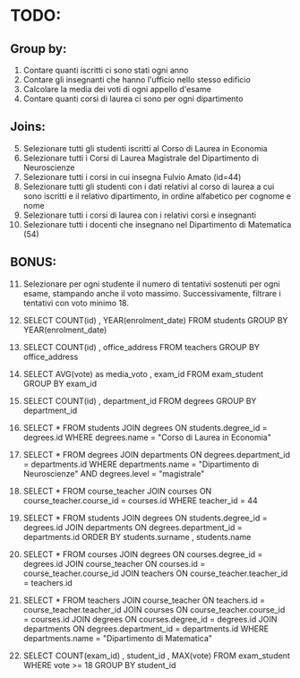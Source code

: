 # TODO:

## Group by:
1.  Contare quanti iscritti ci sono stati ogni anno
2.  Contare gli insegnanti che hanno l'ufficio nello stesso edificio
3.  Calcolare la media dei voti di ogni appello d'esame
4.  Contare quanti corsi di laurea ci sono per ogni dipartimento

## Joins:
5.  Selezionare tutti gli studenti iscritti al Corso di Laurea in Economia
6.  Selezionare tutti i Corsi di Laurea Magistrale del Dipartimento di Neuroscienze
7.  Selezionare tutti i corsi in cui insegna Fulvio Amato (id=44)
8.  Selezionare tutti gli studenti con i dati relativi al corso di laurea a cui sono iscritti e il relativo dipartimento, in ordine alfabetico per cognome e nome
9.  Selezionare tutti i corsi di laurea con i relativi corsi e insegnanti
10. Selezionare tutti i docenti che insegnano nel Dipartimento di Matematica (54)

## BONUS:
11. Selezionare per ogni studente il numero di tentativi sostenuti per ogni esame, stampando anche il voto massimo. Successivamente, filtrare i tentativi con voto minimo 18.




1.  SELECT COUNT(id) , YEAR(enrolment_date)
    FROM students
    GROUP BY YEAR(enrolment_date)

2.  SELECT COUNT(id) , office_address
    FROM teachers
    GROUP BY office_address

3.  SELECT AVG(vote) as media_voto , exam_id
    FROM exam_student
    GROUP BY exam_id

4.  SELECT COUNT(id) , department_id
    FROM degrees
    GROUP BY department_id

5.  SELECT *
    FROM students
    JOIN degrees
    ON students.degree_id = degrees.id
    WHERE degrees.name = "Corso di Laurea in Economia"

6.  SELECT *
    FROM degrees
    JOIN departments
    ON degrees.department_id = departments.id
    WHERE departments.name = "Dipartimento di Neuroscienze"
    AND degrees.level = "magistrale"

7.  SELECT *
    FROM course_teacher
    JOIN courses
    ON course_teacher.course_id = courses.id
    WHERE teacher_id = 44

8.  SELECT *
    FROM students
    JOIN degrees
    ON students.degree_id = degrees.id
    JOIN departments
    ON degrees.department_id = departments.id
    ORDER BY students.surname , students.name

9.  SELECT *
    FROM courses
    JOIN degrees
    ON courses.degree_id = degrees.id
    JOIN course_teacher
    ON courses.id = course_teacher.course_id
    JOIN teachers
    ON course_teacher.teacher_id = teachers.id

10. SELECT *
    FROM teachers
    JOIN course_teacher
    ON teachers.id = course_teacher.teacher_id
    JOIN courses
    ON course_teacher.course_id = courses.id
    JOIN degrees
    ON courses.degree_id = degrees.id
    JOIN departments
    ON degrees.department_id = departments.id
    WHERE departments.name = "Dipartimento di Matematica"

11. SELECT COUNT(exam_id) , student_id , MAX(vote)
    FROM exam_student
    WHERE vote >= 18
    GROUP BY student_id